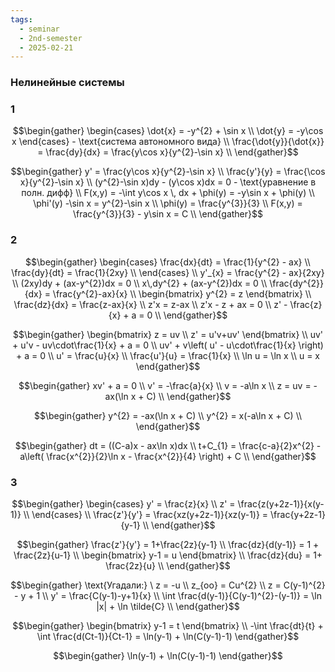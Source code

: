 ```yaml
---
tags:
  - seminar
  - 2nd-semester
  - 2025-02-21
---
```


### Нелинейные системы

### 1

$$\begin{gather}
\begin{cases}
\dot{x} = -y^{2} + \sin x \\
\dot{y} = -y\cos x
\end{cases}  - \text{система автономного вида} \\
\frac{\dot{y}}{\dot{x}} = \frac{dy}{dx} = \frac{y\cos x}{y^{2}-\sin x} \\
\end{gather}$$

$$\begin{gather}
y' = \frac{y\cos x}{y^{2}-\sin x} \\
\frac{y'}{y} = \frac{\cos x}{y^{2}-\sin x} \\
(y^{2}-\sin x)dy - (y\cos x)dx = 0 - \text{уравнение в полн. дифф} \\
F(x,y) = -\int y\cos x \, dx + \phi(y) = -y\sin x + \phi(y) \\
\phi'(y) -\sin x = y^{2}-\sin x \\
\phi(y) = \frac{y^{3}}{3} \\
F(x,y) = \frac{y^{3}}{3} - y\sin x = C \\
\end{gather}$$

### 2

$$\begin{gather}
\begin{cases}
\frac{dx}{dt} = \frac{1}{y^{2} - ax} \\
\frac{dy}{dt} = \frac{1}{2xy} \\
\end{cases} \\
y'_{x} = \frac{y^{2} - ax}{2xy} \\
(2xy)dy + (ax-y^{2})dx = 0 \\
x\,dy^{2} + (ax-y^{2})dx = 0 \\
\frac{dy^{2}}{dx} = \frac{y^{2}-ax}{x} \\
\begin{bmatrix}
y^{2} = z
\end{bmatrix} \\
\frac{dz}{dx} = \frac{z-ax}{x} \\
z'x = z-ax \\
z'x - z + ax = 0 \\
z' - \frac{z}{x} + a = 0 \\
\end{gather}$$

$$\begin{gather}
\begin{bmatrix}
z = uv \\
z' = u'v+uv'
\end{bmatrix} \\
uv' + u'v - uv\cdot\frac{1}{x} + a = 0 \\
uv' + v\left( u' - u\cdot\frac{1}{x} \right) + a = 0 \\
u' = \frac{u}{x} \\
\frac{u'}{u} = \frac{1}{x} \\
\ln u = \ln x \\
u = x
\end{gather}$$

$$\begin{gather}
xv' + a = 0 \\
v' = -\frac{a}{x} \\
v = -a\ln x \\
z = uv = -ax(\ln x + C) \\
\end{gather}$$

$$\begin{gather}
y^{2} = -ax(\ln x + C) \\
y^{2} = x(-a\ln x + C) \\
\end{gather}$$

$$\begin{gather}
dt = ((C-a)x - ax\ln x)dx \\
t+C_{1} = \frac{c-a}{2}x^{2} - a\left( \frac{x^{2}}{2}\ln x - \frac{x^{2}}{4} \right) + C \\
\end{gather}$$

### 3

$$\begin{gather}
\begin{cases}
y' = \frac{z}{x} \\
z' = \frac{z(y+2z-1)}{x(y-1)} \\
\end{cases} \\
\frac{z'}{y'} = \frac{xz(y+2z-1)}{xz(y-1)} = \frac{y+2z-1}{y-1} \\
\end{gather}$$

$$\begin{gather}
\frac{z'}{y'} = 1+\frac{2z}{y-1} \\
\frac{dz}{d(y-1)} = 1 + \frac{2z}{u-1} \\
\begin{bmatrix}
y-1 = u
\end{bmatrix} \\
\frac{dz}{du} = 1+ \frac{2z}{u} \\
\end{gather}$$

$$\begin{gather}
\text{Угадали:} \ z = -u \\
z_{оо} = Cu^{2} \\
z = C(y-1)^{2} - y + 1 \\
y' = \frac{C(y-1)-y+1}{x} \\
\int \frac{d(y-1)}{C(y-1)^{2}-(y-1)} = \ln |x| + \ln \tilde{C} \\
\end{gather}$$

$$\begin{gather}
\begin{bmatrix}
y-1 = t
\end{bmatrix} \\
-\int \frac{dt}{t}  + \int \frac{d(Ct-1)}{Ct-1} = \ln(y-1) + \ln(C(y-1)-1)
\end{gather}$$

$$\begin{gather}
\ln(y-1) + \ln(C(y-1)-1)
\end{gather}$$